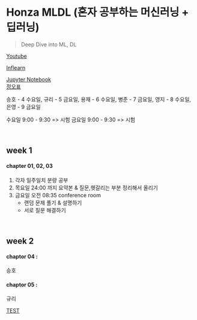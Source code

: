 # Honza MLDL (혼자 공부하는 머신러닝 + 딥러닝)
> Deep Dive into ML, DL

[Youtube](https://www.youtube.com/playlist?list=PLJN246lAkhQjoU0C4v8FgtbjOIXxSs_4Q)

[Inflearn](https://www.inflearn.com/course/%ED%98%BC%EC%9E%90%EA%B3%B5%EB%B6%80-%EB%A8%B8%EC%8B%A0%EB%9F%AC%EB%8B%9D-%EB%94%A5%EB%9F%AC%EB%8B%9D)

[Jupyter Notebook](https://github.com/rickiepark/hg-mldl)
<br>
[정오표](https://tensorflow.blog/hg-mldl/)
<br>

승호 - 4 수요일, 규리 - 5 금요일, 용재 - 6 수요일, 병준 - 7 금요일, 영지 - 8 수요일, 은영 - 9 금요일

수요일 9:00 - 9:30 => 시험
금요일 9:00 - 9:30 => 시험



<br>

## week 1

#### chapter 01, 02, 03
1. 각자 일주일치 분량 공부
2. 목요일 24:00 까지 요약본 & 질문,헷갈리는 부분 정리해서 올리기
3. 금요일 오전 08:35 conference room
   - 랜덤 문제 풀기 & 설명하기
   - 서로 질문 해결하기

<br>

## week 2

#### chaptor 04 : 

승호



#### chaptor 05 : 

규리

[TEST ]()
